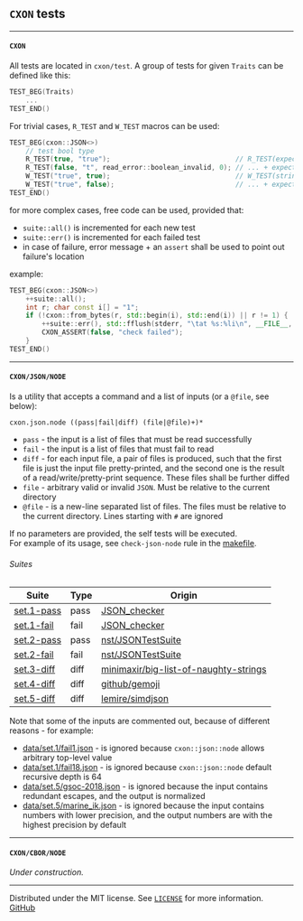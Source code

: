 ## `CXON` tests


--------------------------------------------------------------------------------

#### `CXON`

All tests are located in `cxon/test`. A group of tests for given `Traits` 
can be defined like this:

``` c++
TEST_BEG(Traits)
    ...
TEST_END()
```

For trivial cases, `R_TEST` and `W_TEST` macros can be used:

``` c++
TEST_BEG(cxon::JSON<>)
    // test bool type
    R_TEST(true, "true");                               // R_TEST(expected-value, string)
    R_TEST(false, "t", read_error::boolean_invalid, 0); // ... + expected-error[, expected-error-offset]
    W_TEST("true", true);                               // W_TEST(string, input-value)
    W_TEST("true", false);                              // ... + expected-error
TEST_END()
```

for more complex cases, free code can be used, provided that:
- `suite::all()` is incremented for each new test
- `suite::err()` is incremented for each failed test
- in case of failure, error message + an `assert` shall be used to point out failure's location

example:

``` c++
TEST_BEG(cxon::JSON<>)
    ++suite::all();
    int r; char const i[] = "1";
    if (!cxon::from_bytes(r, std::begin(i), std::end(i)) || r != 1) {
        ++suite::err(), std::fflush(stderr, "\tat %s:%li\n", __FILE__, (long)__LINE__);
        CXON_ASSERT(false, "check failed");
    }
TEST_END()
```


--------------------------------------------------------------------------------

#### `CXON/JSON/NODE`

Is a utility that accepts a command and a list of inputs (or a `@file`, see below):

    cxon.json.node ((pass|fail|diff) (file|@file)+)*

- `pass`  - the input is a list of files that must be read successfully
- `fail`  - the input is a list of files that must fail to read
- `diff`  - for each input file, a pair of files is produced, such that the first file 
             is just the input file pretty-printed, and the second one is the result of a 
             read/write/pretty-print sequence. These files shall be further diffed
- `file`  - arbitrary valid or invalid `JSON`. Must be relative to the current directory
- `@file` - is a new-line separated list of files. The files must be relative to the 
             current directory. Lines starting with `#` are ignored

If no parameters are provided, the self tests will be executed.  
For example of its usage, see `check-json-node` rule in the [makefile](makefile).

###### Suites

Suite                                 | Type | Origin
--------------------------------------|------|--------------------------------------------------------------------------------------------------
[set.1-pass](data/json/set.1-pass.in) | pass | [JSON_checker](http://json.org/JSON_checker)
[set.1-fail](data/json/set.1-fail.in) | fail | [JSON_checker](http://json.org/JSON_checker)
[set.2-pass](data/json/set.2-pass.in) | pass | [nst/JSONTestSuite](https://github.com/nst/JSONTestSuite)
[set.2-fail](data/json/set.2-fail.in) | fail | [nst/JSONTestSuite](https://github.com/nst/JSONTestSuite)
[set.3-diff](data/json/set.3-diff.in) | diff | [minimaxir/big-list-of-naughty-strings](https://github.com/minimaxir/big-list-of-naughty-strings)
[set.4-diff](data/json/set.4-diff.in) | diff | [github/gemoji](https://github.com/github/gemoji)
[set.5-diff](data/json/set.5-diff.in) | diff | [lemire/simdjson](https://github.com/lemire/simdjson)

Note that some of the inputs are commented out, because of different reasons - for example:
- [data/set.1/fail1.json](data/set.1/fail1.json) - is ignored because `cxon::json::node` 
  allows arbitrary top-level value
- [data/set.1/fail18.json](data/set.1/fail18.json) - is ignored because `cxon::json::node` 
  default recursive depth is 64
- [data/set.5/gsoc-2018.json](data/set.5/gsoc-2018.json) - is ignored because the input contains 
  redundant escapes, and the output is normalized
- [data/set.5/marine_ik.json](data/set.5/marine_ik.json) - is ignored because the input contains 
  numbers with lower precision, and the output numbers are with the highest precision by default


--------------------------------------------------------------------------------

#### `CXON/CBOR/NODE`

*Under construction.*


--------------------------------------------------------------------------------

Distributed under the MIT license. See [`LICENSE`](../LICENSE) for more information.  
[GitHub](https://github.com/oknenavin/cxon)  
